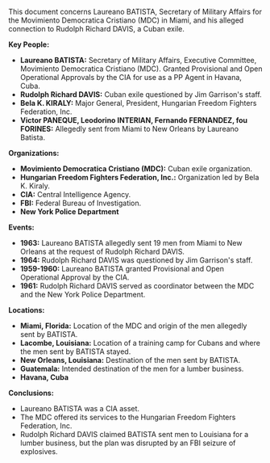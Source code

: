 This document concerns Laureano BATISTA, Secretary of Military Affairs for the Movimiento Democratica Cristiano (MDC) in Miami, and his alleged connection to Rudolph Richard DAVIS, a Cuban exile.

**Key People:**

*   **Laureano BATISTA:** Secretary of Military Affairs, Executive Committee, Movimiento Democratica Cristiano (MDC). Granted Provisional and Open Operational Approvals by the CIA for use as a PP Agent in Havana, Cuba.
*   **Rudolph Richard DAVIS:** Cuban exile questioned by Jim Garrison's staff.
*   **Bela K. KIRALY:** Major General, President, Hungarian Freedom Fighters Federation, Inc.
*   **Victor PANEQUE, Leodorino INTERIAN, Fernando FERNANDEZ, fou FORINES:** Allegedly sent from Miami to New Orleans by Laureano Batista.

**Organizations:**

*   **Movimiento Democratica Cristiano (MDC):** Cuban exile organization.
*   **Hungarian Freedom Fighters Federation, Inc.:** Organization led by Bela K. Kiraly.
*   **CIA:** Central Intelligence Agency.
*   **FBI:** Federal Bureau of Investigation.
*   **New York Police Department**

**Events:**

*   **1963:** Laureano BATISTA allegedly sent 19 men from Miami to New Orleans at the request of Rudolph Richard DAVIS.
*   **1964:** Rudolph Richard DAVIS was questioned by Jim Garrison's staff.
*   **1959-1960:** Laureano BATISTA granted Provisional and Open Operational Approval by the CIA.
*   **1961:** Rudolph Richard DAVIS served as coordinator between the MDC and the New York Police Department.

**Locations:**

*   **Miami, Florida:** Location of the MDC and origin of the men allegedly sent by BATISTA.
*   **Lacombe, Louisiana:** Location of a training camp for Cubans and where the men sent by BATISTA stayed.
*   **New Orleans, Louisiana:** Destination of the men sent by BATISTA.
*   **Guatemala:** Intended destination of the men for a lumber business.
*   **Havana, Cuba**

**Conclusions:**

*   Laureano BATISTA was a CIA asset.
*   The MDC offered its services to the Hungarian Freedom Fighters Federation, Inc.
*   Rudolph Richard DAVIS claimed BATISTA sent men to Louisiana for a lumber business, but the plan was disrupted by an FBI seizure of explosives.
